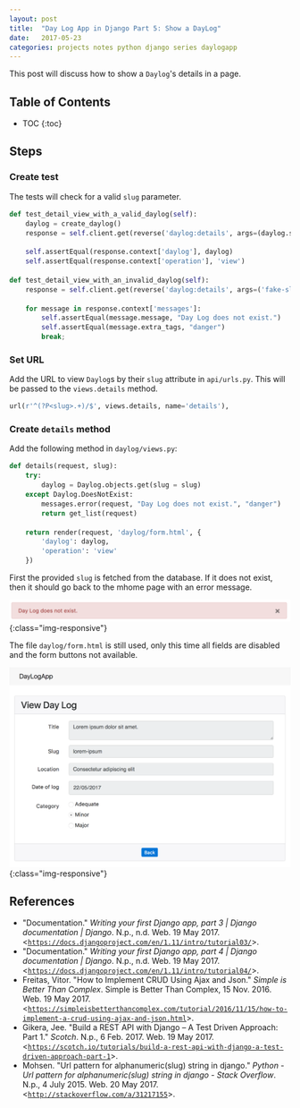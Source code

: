 ```yaml
---
layout: post
title:  "Day Log App in Django Part 5: Show a DayLog"
date:   2017-05-23
categories: projects notes python django series daylogapp
---
```

This post will discuss how to show a `Daylog`'s details in a page.

## Table of Contents
* TOC
{:toc}

## Steps

### Create test

The tests will check for a valid `slug` parameter.

~~~ python
def test_detail_view_with_a_valid_daylog(self):
    daylog = create_daylog()
    response = self.client.get(reverse('daylog:details', args=(daylog.slug,)))

    self.assertEqual(response.context['daylog'], daylog)
    self.assertEqual(response.context['operation'], 'view')

def test_detail_view_with_an_invalid_daylog(self):
    response = self.client.get(reverse('daylog:details', args=('fake-slug',)))

    for message in response.context['messages']:
        self.assertEqual(message.message, "Day Log does not exist.")
        self.assertEqual(message.extra_tags, "danger")
        break;
~~~

### Set URL

Add the URL to view `Daylog`s by their `slug` attribute in `api/urls.py`. This will be passed to the `views.details` method.

~~~ python
url(r'^(?P<slug>.+)/$', views.details, name='details'),
~~~

### Create `details` method

Add the following method in `daylog/views.py`:

~~~ python
def details(request, slug):
    try:
        daylog = Daylog.objects.get(slug = slug)
    except Daylog.DoesNotExist:
        messages.error(request, "Day Log does not exist.", "danger")
        return get_list(request)

    return render(request, 'daylog/form.html', {
        'daylog': daylog,
        'operation': 'view'
    })
~~~

First the provided `slug` is fetched from the database. If it does not exist, then it should go back to the mhome page with an error message.

![Home page with Daylog DNE alert](/images/posts/2017-05-23-day-log-app-django-part-5/daylog-dne-alert.png){:class="img-responsive"}

The file `daylog/form.html` is still used, only this time all fields are disabled and the form buttons not available.

![View Daylog page](/images/posts/2017-05-23-day-log-app-django-part-5/view.png){:class="img-responsive"}

## References
* "Documentation." *Writing your first Django app, part 3 &#124; Django documentation &#124; Django*. N.p., n.d. Web. 19 May 2017. <[`https://docs.djangoproject.com/en/1.11/intro/tutorial03/`](https://docs.djangoproject.com/en/1.11/intro/tutorial03/)>.
* "Documentation." *Writing your first Django app, part 4 &#124; Django documentation &#124; Django*. N.p., n.d. Web. 19 May 2017. <[`https://docs.djangoproject.com/en/1.11/intro/tutorial04/`](https://docs.djangoproject.com/en/1.11/intro/tutorial04/)>.
* Freitas, Vitor. "How to Implement CRUD Using Ajax and Json." *Simple is Better Than Complex*. Simple is Better Than Complex, 15 Nov. 2016. Web. 19 May 2017. <[`https://simpleisbetterthancomplex.com/tutorial/2016/11/15/how-to-implement-a-crud-using-ajax-and-json.html`](https://simpleisbetterthancomplex.com/tutorial/2016/11/15/how-to-implement-a-crud-using-ajax-and-json.html)>.
* Gikera, Jee. "Build a REST API with Django – A Test Driven Approach: Part 1." *Scotch*. N.p., 6 Feb. 2017. Web. 19 May 2017. <[`https://scotch.io/tutorials/build-a-rest-api-with-django-a-test-driven-approach-part-1`](https://scotch.io/tutorials/build-a-rest-api-with-django-a-test-driven-approach-part-1)>.
* Mohsen. "Url pattern for alphanumeric(slug) string in django." *Python - Url pattern for alphanumeric(slug) string in django - Stack Overflow*. N.p., 4 July 2015. Web. 20 May 2017. <[`http://stackoverflow.com/a/31217155`](http://stackoverflow.com/a/31217155)>.